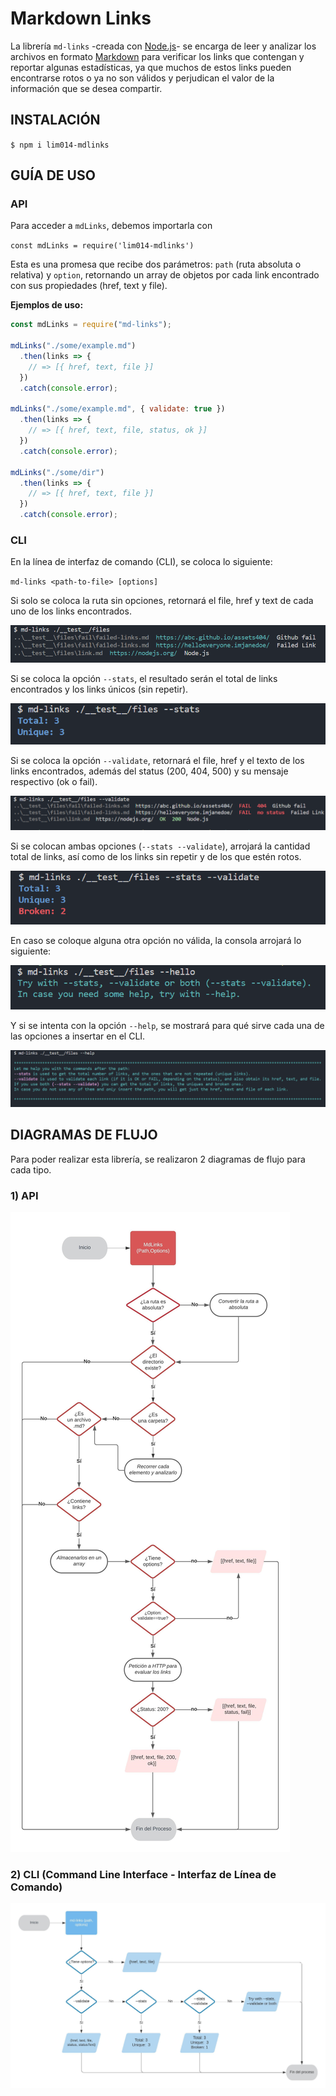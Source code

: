# Markdown Links

La librería `md-links` -creada con [Node.js](https://nodejs.org/)- se encarga de leer y analizar los archivos en formato
[Markdown](https://es.wikipedia.org/wiki/Markdown)  para verificar los links que contengan y reportar algunas estadísticas, ya que muchos de estos links pueden encontrarse rotos o ya no son válidos y perjudican el valor de la información que se desea compartir.

## INSTALACIÓN

`$ npm i lim014-mdlinks`

## GUÍA DE USO

### API

Para acceder a `mdLinks`, debemos importarla con  

`const mdLinks = require('lim014-mdlinks')` 

Esta es una promesa que recibe dos parámetros: `path` (ruta absoluta o relativa) y `option`, retornando un array de objetos por cada link encontrado con sus propiedades (href, text y file).


**Ejemplos de uso:**
```js
const mdLinks = require("md-links");

mdLinks("./some/example.md")
  .then(links => {
    // => [{ href, text, file }]
  })
  .catch(console.error);

mdLinks("./some/example.md", { validate: true })
  .then(links => {
    // => [{ href, text, file, status, ok }]
  })
  .catch(console.error);

mdLinks("./some/dir")
  .then(links => {
    // => [{ href, text, file }]
  })
  .catch(console.error);
``` 

### CLI
En la línea de interfaz de comando (CLI), se coloca lo siguiente:

`md-links <path-to-file> [options]`

Si solo se coloca la ruta sin opciones, retornará el file, href y text de cada uno de los links encontrados.

![](./img/only-path.png)

Si se coloca la opción `--stats`, el resultado serán el total de links encontrados y los links únicos (sin repetir).

![](./img/flag-stats.png)

Si se coloca la opción `--validate`, retornará el file, href y el texto de los links encontrados, además del status (200, 404, 500) y su mensaje respectivo (ok o fail).

![](./img/flag-validate.png)

Si se colocan ambas opciones (`--stats --validate`), arrojará la cantidad total de links, así como de los links sin repetir y de los que estén rotos.

![](./img/flag-stats-validate.png)

En caso se coloque alguna otra opción no válida, la consola arrojará lo siguiente: 

![](./img/wrong-flag.png)

Y si se intenta con la opción `--help`, se mostrará para qué sirve cada una de las opciones a insertar en el CLI.

![](./img/flag-help.png)


## DIAGRAMAS DE FLUJO
Para poder realizar esta librería, se realizaron 2 diagramas de flujo para cada tipo.

### 1) API

![](./img/diagrama-api.jpeg)

### 2) CLI (Command Line Interface - Interfaz de Línea de Comando)

![](./img/diagrama-cli.jpeg)
